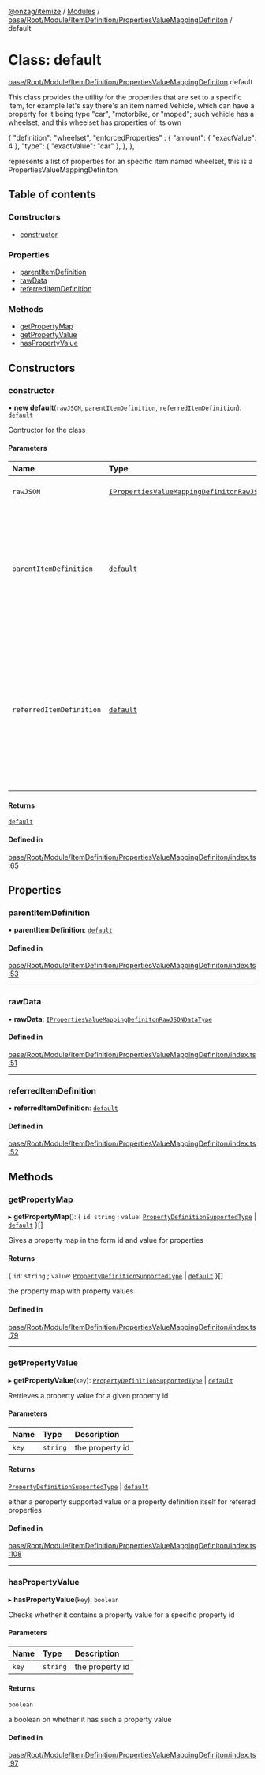 [@onzag/itemize](../README.md) / [Modules](../modules.md) / [base/Root/Module/ItemDefinition/PropertiesValueMappingDefiniton](../modules/base_Root_Module_ItemDefinition_PropertiesValueMappingDefiniton.md) / default

# Class: default

[base/Root/Module/ItemDefinition/PropertiesValueMappingDefiniton](../modules/base_Root_Module_ItemDefinition_PropertiesValueMappingDefiniton.md).default

This class provides the utility for the properties that
are set to a specific item, for example let's say there's
an item named Vehicle, which can have a property for it
being type "car", "motorbike, or "moped"; such vehicle has
a wheelset, and this wheelset has properties of its own

{
  "definition": "wheelset",
  "enforcedProperties" : {
    "amount": {
      "exactValue": 4
    },
    "type": {
      "exactValue": "car"
    },
  },
},

represents a list of properties for an specific item named
wheelset, this is a PropertiesValueMappingDefiniton

## Table of contents

### Constructors

- [constructor](base_Root_Module_ItemDefinition_PropertiesValueMappingDefiniton.default.md#constructor)

### Properties

- [parentItemDefinition](base_Root_Module_ItemDefinition_PropertiesValueMappingDefiniton.default.md#parentitemdefinition)
- [rawData](base_Root_Module_ItemDefinition_PropertiesValueMappingDefiniton.default.md#rawdata)
- [referredItemDefinition](base_Root_Module_ItemDefinition_PropertiesValueMappingDefiniton.default.md#referreditemdefinition)

### Methods

- [getPropertyMap](base_Root_Module_ItemDefinition_PropertiesValueMappingDefiniton.default.md#getpropertymap)
- [getPropertyValue](base_Root_Module_ItemDefinition_PropertiesValueMappingDefiniton.default.md#getpropertyvalue)
- [hasPropertyValue](base_Root_Module_ItemDefinition_PropertiesValueMappingDefiniton.default.md#haspropertyvalue)

## Constructors

### constructor

• **new default**(`rawJSON`, `parentItemDefinition`, `referredItemDefinition`): [`default`](base_Root_Module_ItemDefinition_PropertiesValueMappingDefiniton.default.md)

Contructor for the class

#### Parameters

| Name | Type | Description |
| :------ | :------ | :------ |
| `rawJSON` | [`IPropertiesValueMappingDefinitonRawJSONDataType`](../interfaces/base_Root_Module_ItemDefinition_PropertiesValueMappingDefiniton.IPropertiesValueMappingDefinitonRawJSONDataType.md) | the raw data as JSON |
| `parentItemDefinition` | [`default`](base_Root_Module_ItemDefinition.default.md) | the item definition that this node is located, its root; for the example above that would be the vehicle item definition |
| `referredItemDefinition` | [`default`](base_Root_Module_ItemDefinition.default.md) | the item definition that these properties are attempted to be set against, for the example above that would be the wheelset item definition |

#### Returns

[`default`](base_Root_Module_ItemDefinition_PropertiesValueMappingDefiniton.default.md)

#### Defined in

[base/Root/Module/ItemDefinition/PropertiesValueMappingDefiniton/index.ts:65](https://github.com/onzag/itemize/blob/73e0c39e/base/Root/Module/ItemDefinition/PropertiesValueMappingDefiniton/index.ts#L65)

## Properties

### parentItemDefinition

• **parentItemDefinition**: [`default`](base_Root_Module_ItemDefinition.default.md)

#### Defined in

[base/Root/Module/ItemDefinition/PropertiesValueMappingDefiniton/index.ts:53](https://github.com/onzag/itemize/blob/73e0c39e/base/Root/Module/ItemDefinition/PropertiesValueMappingDefiniton/index.ts#L53)

___

### rawData

• **rawData**: [`IPropertiesValueMappingDefinitonRawJSONDataType`](../interfaces/base_Root_Module_ItemDefinition_PropertiesValueMappingDefiniton.IPropertiesValueMappingDefinitonRawJSONDataType.md)

#### Defined in

[base/Root/Module/ItemDefinition/PropertiesValueMappingDefiniton/index.ts:51](https://github.com/onzag/itemize/blob/73e0c39e/base/Root/Module/ItemDefinition/PropertiesValueMappingDefiniton/index.ts#L51)

___

### referredItemDefinition

• **referredItemDefinition**: [`default`](base_Root_Module_ItemDefinition.default.md)

#### Defined in

[base/Root/Module/ItemDefinition/PropertiesValueMappingDefiniton/index.ts:52](https://github.com/onzag/itemize/blob/73e0c39e/base/Root/Module/ItemDefinition/PropertiesValueMappingDefiniton/index.ts#L52)

## Methods

### getPropertyMap

▸ **getPropertyMap**(): \{ `id`: `string` ; `value`: [`PropertyDefinitionSupportedType`](../modules/base_Root_Module_ItemDefinition_PropertyDefinition_types.md#propertydefinitionsupportedtype) \| [`default`](base_Root_Module_ItemDefinition_PropertyDefinition.default.md)  }[]

Gives a property map in the form id and value for properties

#### Returns

\{ `id`: `string` ; `value`: [`PropertyDefinitionSupportedType`](../modules/base_Root_Module_ItemDefinition_PropertyDefinition_types.md#propertydefinitionsupportedtype) \| [`default`](base_Root_Module_ItemDefinition_PropertyDefinition.default.md)  }[]

the property map with property values

#### Defined in

[base/Root/Module/ItemDefinition/PropertiesValueMappingDefiniton/index.ts:79](https://github.com/onzag/itemize/blob/73e0c39e/base/Root/Module/ItemDefinition/PropertiesValueMappingDefiniton/index.ts#L79)

___

### getPropertyValue

▸ **getPropertyValue**(`key`): [`PropertyDefinitionSupportedType`](../modules/base_Root_Module_ItemDefinition_PropertyDefinition_types.md#propertydefinitionsupportedtype) \| [`default`](base_Root_Module_ItemDefinition_PropertyDefinition.default.md)

Retrieves a property value for a given property id

#### Parameters

| Name | Type | Description |
| :------ | :------ | :------ |
| `key` | `string` | the property id |

#### Returns

[`PropertyDefinitionSupportedType`](../modules/base_Root_Module_ItemDefinition_PropertyDefinition_types.md#propertydefinitionsupportedtype) \| [`default`](base_Root_Module_ItemDefinition_PropertyDefinition.default.md)

either a peroperty supported value or a property
definition itself for referred properties

#### Defined in

[base/Root/Module/ItemDefinition/PropertiesValueMappingDefiniton/index.ts:108](https://github.com/onzag/itemize/blob/73e0c39e/base/Root/Module/ItemDefinition/PropertiesValueMappingDefiniton/index.ts#L108)

___

### hasPropertyValue

▸ **hasPropertyValue**(`key`): `boolean`

Checks whether it contains a property value for a
specific property id

#### Parameters

| Name | Type | Description |
| :------ | :------ | :------ |
| `key` | `string` | the property id |

#### Returns

`boolean`

a boolean on whether it has such a property value

#### Defined in

[base/Root/Module/ItemDefinition/PropertiesValueMappingDefiniton/index.ts:97](https://github.com/onzag/itemize/blob/73e0c39e/base/Root/Module/ItemDefinition/PropertiesValueMappingDefiniton/index.ts#L97)
